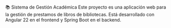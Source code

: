 📚 Sistema de Gestión Académica
Este proyecto es una aplicación web para la gestión de prestamos de libros de bibliotecas. Está desarrollado con Angular 22 en el frontend y Spring Boot en el backend.
